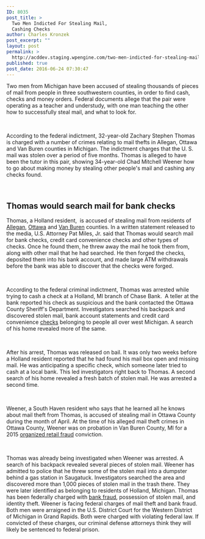 ```yaml
---
ID: 8035
post_title: >
  Two Men Indicted For Stealing Mail,
  Cashing Checks
author: Charles Kronzek
post_excerpt: ""
layout: post
permalink: >
  http://acddev.staging.wpengine.com/two-men-indicted-for-stealing-mail-cashing-checks.html
published: true
post_date: 2016-06-24 07:30:47
---
```

<span style="font-weight: 400;">Two men from Michigan have been accused of stealing thousands of pieces of mail from people in three southwestern counties, in order to find cash, checks and money orders. Federal documents allege that the pair were operating as a teacher and understudy, with one man teaching the other how to successfully steal mail, and what to look for.</span>

&nbsp;

<span style="font-weight: 400;">According to the federal indictment, 32-year-old Zachary Stephen Thomas is charged with a number of crimes relating to mail thefts in Allegan, Ottawa and Van Buren counties in Michigan. The indictment charges that the U. S. mail was stolen over a period of five months. Thomas is alleged to have been the tutor in this pair, showing 34-year-old Chad Mitchell Weener how to go about making money by stealing other people's mail and cashing any checks found.</span>

&nbsp;


<h2>Thomas would search mail for bank checks</h2>

<span style="font-weight: 400;">Thomas, a Holland resident,  is accused of stealing mail from residents of </span><a href="http://acddev.staging.wpengine.com/allegan-county-criminal-defense-attorneys-allegan-county-michigan-lawyers.html" target="_blank"><span style="font-weight: 400;">Allegan</span></a><span style="font-weight: 400;">, </span><a href="http://acddev.staging.wpengine.com/ottawa-county-criminal-defense-attorneys-grand-haven-holland-michigan-lawyers.html" target="_blank"><span style="font-weight: 400;">Ottawa</span></a><span style="font-weight: 400;"> and </span><a href="http://acddev.staging.wpengine.com/van-buren-county-criminal-defense-attorneys.html" target="_blank"><span style="font-weight: 400;">Van Buren</span></a><span style="font-weight: 400;"> counties. In a written statement released to the media, U.S. Attorney Pat Miles, Jr. said that Thomas would search mail for bank checks, credit card convenience checks and other types of checks. Once he found them, he threw away the mail he took them from, along with other mail that he had searched. He then forged the checks, deposited them into his bank account, and made large ATM withdrawals before the bank was able to discover that the checks were forged.</span>

&nbsp;

<span style="font-weight: 400;">According to the federal criminal indictment, Thomas was arrested while trying to cash a check at a Holland, MI branch of Chase Bank.  A teller at the bank reported his check as suspicious and the bank contacted the Ottawa County Sheriff's Department. Investigators searched his backpack and discovered stolen mail, bank account statements and credit card convenience </span><a href="http://acddev.staging.wpengine.com/michigan-check-fraud-law.html" target="_blank"><span style="font-weight: 400;">checks</span></a><span style="font-weight: 400;"> belonging to people all over west Michigan. A search of his home revealed more of the same.</span>

&nbsp;

<span style="font-weight: 400;">After his arrest, Thomas was released on bail. It was only two weeks before a Holland resident reported that he had found his mail box open and missing mail. He was anticipating a specific check, which someone later tried to cash at a local bank. This led investigators right back to Thomas. A second search of his home revealed a fresh batch of stolen mail. He was arrested a second time.</span>

&nbsp;

<span style="font-weight: 400;">Weener, a South Haven resident who says that he learned all he knows about mail theft from Thomas, is accused of stealing mail in Ottawa County during the month of April. At the time of his alleged mail theft crimes in Ottawa County, Weener was on probation in Van Buren County, MI for a 2015 </span><a href="http://acddev.staging.wpengine.com/theft-charges.html" target="_blank"><span style="font-weight: 400;">organized retail fraud</span></a><span style="font-weight: 400;"> conviction. </span>

&nbsp;

<span style="font-weight: 400;">Thomas was already being investigated when Weener was arrested. A search of his backpack revealed several pieces of stolen mail. Weener has admitted to police that he threw some of the stolen mail into a dumpster behind a gas station in Saugatuck. Investigators searched the area and discovered more than 1,000 pieces of stolen mail in the trash there. They were later identified as belonging to residents of Holland, Michigan.</span>
<span style="font-weight: 400;">Thomas has been federally charged with </span><a href="http://acddev.staging.wpengine.com/mortgage-fraud-defense-attorneys-michigan-criminal-defense.html" target="_blank"><span style="font-weight: 400;">bank fraud</span></a><span style="font-weight: 400;">, possession of stolen mail, and identity theft. Weener is facing federal charges of mail theft and bank fraud. Both men were arraigned in the U.S. District Court for the Western District of Michigan in Grand Rapids. Both were charged with violating federal law. If convicted of these charges, our criminal defense attorneys think they will likely be sentenced to federal prison.</span>